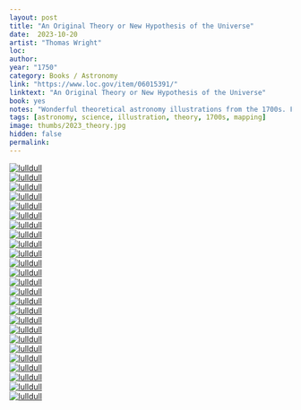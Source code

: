 ```yaml
---
layout: post
title: "An Original Theory or New Hypothesis of the Universe"
date:  2023-10-20
artist: "Thomas Wright"
loc: 
author: 
year: "1750"
category: Books / Astronomy
link: "https://www.loc.gov/item/06015391/"
linktext: "An Original Theory or New Hypothesis of the Universe"
book: yes
notes: "Wonderful theoretical astronomy illustrations from the 1700s. Full title: An original theory or new hypothesis of the universe : founded upon the laws of nature, and solving by mathematical principles the general phænomena of the visible creation; and particularly the via lactea"
tags: [astronomy, science, illustration, theory, 1700s, mapping]
image: thumbs/2023_theory.jpg
hidden: false
permalink:
---
```



<div class="post_image">
	<a href="{{ site.baseurl }}/images/posts/2023_theory/001.jpg" target="_blank">
	<img src="{{ site.baseurl }}/images/posts/2023_theory/001.jpg" alt="lulldull"></a>
</div>

<div class="post_image">
	<a href="{{ site.baseurl }}/images/posts/2023_theory/002.jpg" target="_blank">
	<img src="{{ site.baseurl }}/images/posts/2023_theory/002.jpg" alt="lulldull"></a>
</div>

<div class="post_image">
	<a href="{{ site.baseurl }}/images/posts/2023_theory/003.jpg" target="_blank">
	<img src="{{ site.baseurl }}/images/posts/2023_theory/003.jpg" alt="lulldull"></a>
</div>

<div class="post_image">
	<a href="{{ site.baseurl }}/images/posts/2023_theory/004.jpg" target="_blank">
	<img src="{{ site.baseurl }}/images/posts/2023_theory/004.jpg" alt="lulldull"></a>
</div>

<div class="post_image">
	<a href="{{ site.baseurl }}/images/posts/2023_theory/005.jpg" target="_blank">
	<img src="{{ site.baseurl }}/images/posts/2023_theory/005.jpg" alt="lulldull"></a>
</div>

<div class="post_image">
	<a href="{{ site.baseurl }}/images/posts/2023_theory/006.jpg" target="_blank">
	<img src="{{ site.baseurl }}/images/posts/2023_theory/006.jpg" alt="lulldull"></a>
</div>

<div class="post_image">
	<a href="{{ site.baseurl }}/images/posts/2023_theory/007.jpg" target="_blank">
	<img src="{{ site.baseurl }}/images/posts/2023_theory/007.jpg" alt="lulldull"></a>
</div>


<div class="post_image">
	<a href="{{ site.baseurl }}/images/posts/2023_theory/008.jpg" target="_blank">
	<img src="{{ site.baseurl }}/images/posts/2023_theory/008.jpg" alt="lulldull"></a>
</div>

<div class="post_image">
	<a href="{{ site.baseurl }}/images/posts/2023_theory/009.jpg" target="_blank">
	<img src="{{ site.baseurl }}/images/posts/2023_theory/009.jpg" alt="lulldull"></a>
</div>

<div class="post_image">
	<a href="{{ site.baseurl }}/images/posts/2023_theory/010.jpg" target="_blank">
	<img src="{{ site.baseurl }}/images/posts/2023_theory/010.jpg" alt="lulldull"></a>
</div>


<div class="post_image">
	<a href="{{ site.baseurl }}/images/posts/2023_theory/011.jpg" target="_blank">
	<img src="{{ site.baseurl }}/images/posts/2023_theory/011.jpg" alt="lulldull"></a>
</div>


<div class="post_image">
	<a href="{{ site.baseurl }}/images/posts/2023_theory/013.jpg" target="_blank">
	<img src="{{ site.baseurl }}/images/posts/2023_theory/013.jpg" alt="lulldull"></a>
</div>




<div class="post_image_02">
	<div class="post_image_inner">
		<a href="{{ site.baseurl }}/images/posts/2023_theory/014.jpg" target="_blank">
		<img src="{{ site.baseurl }}/images/posts/2023_theory/014.jpg" alt="lulldull"></a>
	</div>
	<div class="post_image_inner">
		<a href="{{ site.baseurl }}/images/posts/2023_theory/015.jpg" target="_blank">
		<img src="{{ site.baseurl }}/images/posts/2023_theory/015.jpg" alt="lulldull"></a>
	</div>
</div>


<div class="post_image">
	<a href="{{ site.baseurl }}/images/posts/2023_theory/016.jpg" target="_blank">
	<img src="{{ site.baseurl }}/images/posts/2023_theory/016.jpg" alt="lulldull"></a>
</div>

<div class="post_image">
	<a href="{{ site.baseurl }}/images/posts/2023_theory/017.jpg" target="_blank">
	<img src="{{ site.baseurl }}/images/posts/2023_theory/017.jpg" alt="lulldull"></a>
</div>

<div class="post_image">
	<a href="{{ site.baseurl }}/images/posts/2023_theory/018.jpg" target="_blank">
	<img src="{{ site.baseurl }}/images/posts/2023_theory/018.jpg" alt="lulldull"></a>
</div>

<div class="post_image">
	<a href="{{ site.baseurl }}/images/posts/2023_theory/019.jpg" target="_blank">
	<img src="{{ site.baseurl }}/images/posts/2023_theory/019.jpg" alt="lulldull"></a>
</div>

<div class="post_image">
	<a href="{{ site.baseurl }}/images/posts/2023_theory/020.jpg" target="_blank">
	<img src="{{ site.baseurl }}/images/posts/2023_theory/020.jpg" alt="lulldull"></a>
</div>

<div class="post_image">
	<a href="{{ site.baseurl }}/images/posts/2023_theory/021.jpg" target="_blank">
	<img src="{{ site.baseurl }}/images/posts/2023_theory/021.jpg" alt="lulldull"></a>
</div>

<div class="post_image">
	<a href="{{ site.baseurl }}/images/posts/2023_theory/022.jpg" target="_blank">
	<img src="{{ site.baseurl }}/images/posts/2023_theory/022.jpg" alt="lulldull"></a>
</div>

<div class="post_image">
	<a href="{{ site.baseurl }}/images/posts/2023_theory/023.jpg" target="_blank">
	<img src="{{ site.baseurl }}/images/posts/2023_theory/023.jpg" alt="lulldull"></a>
</div>

<div class="post_image">
	<a href="{{ site.baseurl }}/images/posts/2023_theory/024.jpg" target="_blank">
	<img src="{{ site.baseurl }}/images/posts/2023_theory/024.jpg" alt="lulldull"></a>
</div>

<div class="post_image">
	<a href="{{ site.baseurl }}/images/posts/2023_theory/025.jpg" target="_blank">
	<img src="{{ site.baseurl }}/images/posts/2023_theory/025.jpg" alt="lulldull"></a>
</div>

<div class="post_image">
	<a href="{{ site.baseurl }}/images/posts/2023_theory/026.jpg" target="_blank">
	<img src="{{ site.baseurl }}/images/posts/2023_theory/026.jpg" alt="lulldull"></a>
</div>
